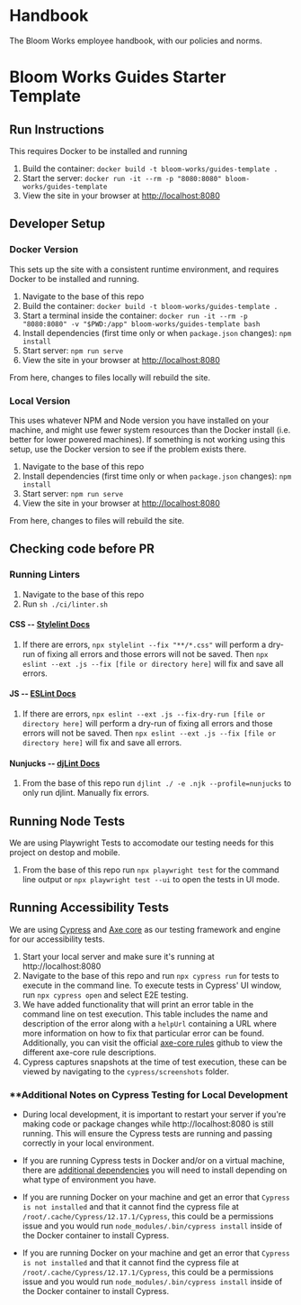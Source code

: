 # Handbook
The Bloom Works employee handbook, with our policies and norms.

# Bloom Works Guides Starter Template

## Run Instructions

This requires Docker to be installed and running

1. Build the container: `docker build -t bloom-works/guides-template .`
1. Start the server: `docker run -it --rm -p "8080:8080" bloom-works/guides-template`
1. View the site in your browser at [http://localhost:8080](http://localhost:8080)

## Developer Setup

### Docker Version

This sets up the site with a consistent runtime environment, and requires Docker to be installed and running.

1. Navigate to the base of this repo
1. Build the container: `docker build -t bloom-works/guides-template .`
1. Start a terminal inside the container: `docker run -it --rm -p "8080:8080" -v "$PWD:/app" bloom-works/guides-template bash`
1. Install dependencies (first time only or when `package.json` changes): `npm install`
1. Start server: `npm run serve`
1. View the site in your browser at [http://localhost:8080](http://localhost:8080)

From here, changes to files locally will rebuild the site.

### Local Version

This uses whatever NPM and Node version you have installed on your machine, and might use fewer system resources than the Docker install (i.e. better for lower powered machines). If something is not working using this setup, use the Docker version to see if the problem exists there.

1. Navigate to the base of this repo
1. Install dependencies (first time only or when `package.json` changes): `npm install`
1. Start server: `npm run serve`
1. View the site in your browser at [http://localhost:8080](http://localhost:8080)

From here, changes to files will rebuild the site.
## Checking code before PR
### Running Linters
1. Navigate to the base of this repo
1. Run `sh ./ci/linter.sh`

 #### CSS -- [Stylelint Docs](https://stylelint.io/user-guide/cli)
1. If there are errors, `npx stylelint --fix "**/*.css"` will perform a dry-run of fixing all errors and those errors will not be saved.  Then `npx eslint --ext .js --fix [file or directory here]` will fix and save all errors.

#### JS -- [ESLint Docs](https://eslint.org/docs/latest/use/command-line-interface)
1. If there are errors, `npx eslint --ext .js --fix-dry-run [file or directory here]` will perform a dry-run of fixing all errors and those errors will not be saved.  Then `npx eslint --ext .js --fix [file or directory here]` will fix and save all errors.

 #### Nunjucks -- [djLint Docs](https://www.djlint.com/docs/linter/)
1. From the base of this repo run `djlint ./ -e .njk --profile=nunjucks` to only run djlint.  Manually fix errors.

## Running Node Tests

We are using Playwright Tests to accomodate our testing needs for this project on destop and mobile.

1. From the base of this repo run `npx playwright test` for the command line output or `npx playwright test --ui` to open the tests in UI mode.

## Running Accessibility Tests

We are using [Cypress](https://docs.cypress.io/guides/overview/why-cypress) and [Axe core](https://github.com/dequelabs/axe-core#axe-core) as our testing framework and engine for our accessibility tests.

1. Start your local server and make sure it's running at http://localhost:8080
1. Navigate to the base of this repo and run `npx cypress run` for tests to execute in the command line. To execute tests in Cypress' UI window, run `npx cypress open` and select E2E testing.
1. We have added functionality that will print an error table in the command line on test execution. This table includes the name and description of the error along with a `helpUrl` containing a URL where more information on how to fix that particular error can be found. Additionally, you can visit the official [axe-core rules](https://github.com/dequelabs/axe-core/blob/develop/doc/rule-descriptions.md) github to view the different axe-core rule descriptions.
1. Cypress captures snapshots at the time of test execution, these can be viewed by navigating to the `cypress/screenshots` folder.
### **Additional Notes on Cypress Testing for Local Development

- During local development, it is important to restart your server if you're making code or package changes while http://localhost:8080 is still running. This will ensure the Cypress tests are running and passing correctly in your local environment.

- If you are running Cypress tests in Docker and/or on a virtual machine, there are [additional dependencies](https://docs.cypress.io/guides/continuous-integration/introduction#Dependencies) you will need to install depending on what type of environment you have.

- If you are running Docker on your machine and get an error that `Cypress is not installed` and that it cannot find the cypress file at `/root/.cache/Cypress/12.17.1/Cypress`, this could be a permissions issue and you would run `node_modules/.bin/cypress install` inside of the Docker container to install Cypress.

- If you are running Docker on your machine and get an error that `Cypress is not installed` and that it cannot find the cypress file at `/root/.cache/Cypress/12.17.1/Cypress`, this could be a permissions issue and you would run `node_modules/.bin/cypress install` inside of the Docker container to install Cypress.